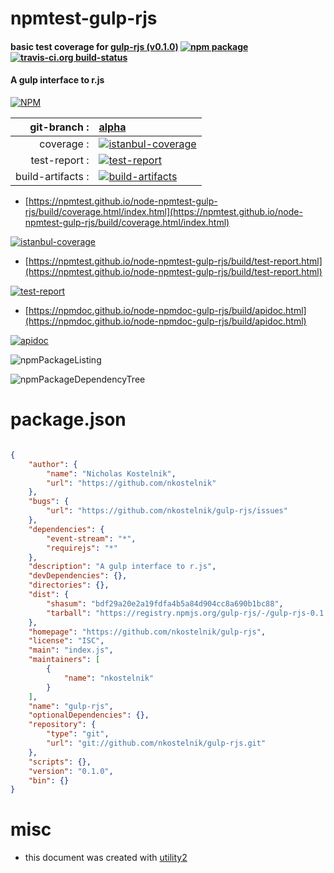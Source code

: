 # npmtest-gulp-rjs

#### basic test coverage for  [gulp-rjs (v0.1.0)](https://github.com/nkostelnik/gulp-rjs)  [![npm package](https://img.shields.io/npm/v/npmtest-gulp-rjs.svg?style=flat-square)](https://www.npmjs.org/package/npmtest-gulp-rjs) [![travis-ci.org build-status](https://api.travis-ci.org/npmtest/node-npmtest-gulp-rjs.svg)](https://travis-ci.org/npmtest/node-npmtest-gulp-rjs)

#### A gulp interface to r.js

[![NPM](https://nodei.co/npm/gulp-rjs.png?downloads=true&downloadRank=true&stars=true)](https://www.npmjs.com/package/gulp-rjs)

| git-branch : | [alpha](https://github.com/npmtest/node-npmtest-gulp-rjs/tree/alpha)|
|--:|:--|
| coverage : | [![istanbul-coverage](https://npmtest.github.io/node-npmtest-gulp-rjs/build/coverage.badge.svg)](https://npmtest.github.io/node-npmtest-gulp-rjs/build/coverage.html/index.html)|
| test-report : | [![test-report](https://npmtest.github.io/node-npmtest-gulp-rjs/build/test-report.badge.svg)](https://npmtest.github.io/node-npmtest-gulp-rjs/build/test-report.html)|
| build-artifacts : | [![build-artifacts](https://npmtest.github.io/node-npmtest-gulp-rjs/glyphicons_144_folder_open.png)](https://github.com/npmtest/node-npmtest-gulp-rjs/tree/gh-pages/build)|

- [https://npmtest.github.io/node-npmtest-gulp-rjs/build/coverage.html/index.html](https://npmtest.github.io/node-npmtest-gulp-rjs/build/coverage.html/index.html)

[![istanbul-coverage](https://npmtest.github.io/node-npmtest-gulp-rjs/build/screenCapture.buildCi.browser.%252Ftmp%252Fbuild%252Fcoverage.lib.html.png)](https://npmtest.github.io/node-npmtest-gulp-rjs/build/coverage.html/index.html)

- [https://npmtest.github.io/node-npmtest-gulp-rjs/build/test-report.html](https://npmtest.github.io/node-npmtest-gulp-rjs/build/test-report.html)

[![test-report](https://npmtest.github.io/node-npmtest-gulp-rjs/build/screenCapture.buildCi.browser.%252Ftmp%252Fbuild%252Ftest-report.html.png)](https://npmtest.github.io/node-npmtest-gulp-rjs/build/test-report.html)

- [https://npmdoc.github.io/node-npmdoc-gulp-rjs/build/apidoc.html](https://npmdoc.github.io/node-npmdoc-gulp-rjs/build/apidoc.html)

[![apidoc](https://npmdoc.github.io/node-npmdoc-gulp-rjs/build/screenCapture.buildCi.browser.%252Ftmp%252Fbuild%252Fapidoc.html.png)](https://npmdoc.github.io/node-npmdoc-gulp-rjs/build/apidoc.html)

![npmPackageListing](https://npmtest.github.io/node-npmtest-gulp-rjs/build/screenCapture.npmPackageListing.svg)

![npmPackageDependencyTree](https://npmtest.github.io/node-npmtest-gulp-rjs/build/screenCapture.npmPackageDependencyTree.svg)



# package.json

```json

{
    "author": {
        "name": "Nicholas Kostelnik",
        "url": "https://github.com/nkostelnik"
    },
    "bugs": {
        "url": "https://github.com/nkostelnik/gulp-rjs/issues"
    },
    "dependencies": {
        "event-stream": "*",
        "requirejs": "*"
    },
    "description": "A gulp interface to r.js",
    "devDependencies": {},
    "directories": {},
    "dist": {
        "shasum": "bdf29a20e2a19fdfa4b5a84d904cc8a690b1bc88",
        "tarball": "https://registry.npmjs.org/gulp-rjs/-/gulp-rjs-0.1.0.tgz"
    },
    "homepage": "https://github.com/nkostelnik/gulp-rjs",
    "license": "ISC",
    "main": "index.js",
    "maintainers": [
        {
            "name": "nkostelnik"
        }
    ],
    "name": "gulp-rjs",
    "optionalDependencies": {},
    "repository": {
        "type": "git",
        "url": "git://github.com/nkostelnik/gulp-rjs.git"
    },
    "scripts": {},
    "version": "0.1.0",
    "bin": {}
}
```



# misc
- this document was created with [utility2](https://github.com/kaizhu256/node-utility2)
